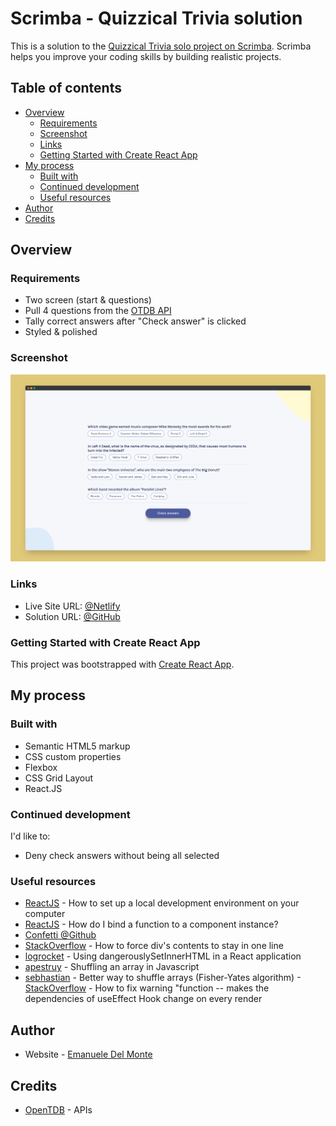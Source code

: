 # Scrimba - Quizzical Trivia solution

This is a solution to the [Quizzical Trivia solo project on Scrimba](https://scrimba.com/learn/learnreact/). Scrimba helps you improve your coding skills by building realistic projects.

## Table of contents

- [Overview](#overview)
  - [Requirements](#requirements)
  - [Screenshot](#screenshot)
  - [Links](#links)
  - [Getting Started with Create React App](#getting-started-with-create-react-app)
- [My process](#my-process)
  - [Built with](#built-with)
  - [Continued development](#continued-development)
  - [Useful resources](#useful-resources)
- [Author](#author)
- [Credits](#credits)

## Overview

### Requirements

- Two screen (start & questions)
- Pull 4 questions from the [OTDB API](https://opentdb.com/)
- Tally correct answers after "Check answer" is clicked
- Styled & polished

### Screenshot

![screenshot](/src/screenshots/screenshot.png)

### Links

- Live Site URL: [@Netlify](https://quizzical-trivia-xdelmo.netlify.app/)
- Solution URL: [@GitHub](https://github.com/xdelmo/quizzical-trivia)

### Getting Started with Create React App

This project was bootstrapped with [Create React App](https://github.com/facebook/create-react-app).

## My process

### Built with

- Semantic HTML5 markup
- CSS custom properties
- Flexbox
- CSS Grid Layout
- React.JS

### Continued development

I'd like to:

- Deny check answers without being all selected

### Useful resources

- [ReactJS](https://reactjs.org/tutorial/tutorial.html) - How to set up a local development environment on your computer
- [ReactJS](https://it.reactjs.org/docs/faq-functions.html) - How do I bind a function to a component instance?
- [Confetti @Github](https://github.com/alampros/react-confetti)
- [StackOverflow](https://stackoverflow.com/questions/5232310/how-can-i-force-div-contents-to-stay-in-one-line-with-html-and-css) - How to force div's contents to stay in one line
- [logrocket](https://blog.logrocket.com/using-dangerouslysetinnerhtml-in-a-react-application/) - Using dangerouslySetInnerHTML in a React application
- [apestruy](https://medium.com/@apestruy/shuffling-an-array-in-javascript-8fcbc5ff12c7) - Shuffling an array in Javascript
- [sebhastian](https://sebhastian.com/fisher-yates-shuffle-javascript/) - Better way to shuffle arrays (Fisher-Yates algorithm) -[StackOverflow](https://stackoverflow.com/questions/65321359/how-to-fix-warning-function-makes-the-dependencies-of-useeffect-hook-change) - How to fix warning "function -- makes the dependencies of useEffect Hook change on every render

## Author

- Website - [Emanuele Del Monte](https://www.emanueledelmonte.it)

## Credits

- [OpenTDB](https://opentdb.com/) - APIs

